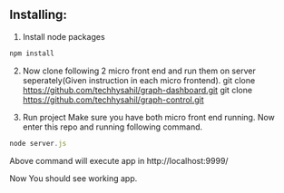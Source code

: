 ## Installing:
1. Install node packages
```javascript
npm install 
``` 
2. Now clone following 2 micro front end and run them on server seperately(Given instruction in each micro frontend).
git clone https://github.com/techhysahil/graph-dashboard.git
git clone https://github.com/techhysahil/graph-control.git
  
2. Run project
Make sure you have both micro front end running. Now enter this repo and running following command.
```javascript
node server.js
``` 
  Above command will execute app in http://localhost:9999/ 

 Now You should see working app.


